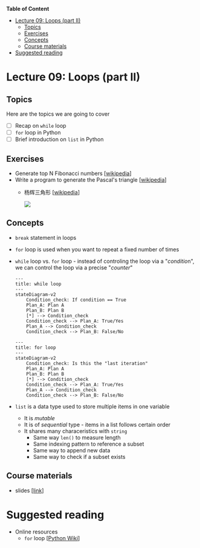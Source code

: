 
**Table of Content**
- [Lecture 09: Loops (part II)](#lecture-09-loops-part-ii)
  - [Topics](#topics)
  - [Exercises](#exercises)
  - [Concepts](#concepts)
  - [Course materials](#course-materials)
- [Suggested reading](#suggested-reading)

# Lecture 09: Loops (part II)

## Topics
Here are the topics we are going to cover
* [ ] Recap on `while` loop
* [ ] `for` loop in Python
* [ ] Brief introduction on `list` in Python

## Exercises
* Generate top N Fibonacci numbers [[wikipedia](https://en.wikipedia.org/wiki/Fibonacci_sequence)]
* Write a program to generate the Pascal's triangle [[wikipedia](https://en.wikipedia.org/wiki/Pascal%27s_triangle)]
  * 杨辉三角形 [[wikipedia](https://zh.wikipedia.org/wiki/%E6%9D%A8%E8%BE%89%E4%B8%89%E8%A7%92%E5%BD%A2)] 
  
    ![](https://wikimedia.org/api/rest_v1/media/math/render/svg/83e43c795c7cba79bf4b6a4a3cdfa0f3e52b5fd5)

## Concepts
* `break` statement in loops
* `for` loop is used when you want to repeat a fixed number of times
* `while` loop vs. `for` loop - instead of controling the loop via a "*conditio*n", we can control the loop via a precise "*counter*"
    ```mermaid
    ---
    title: while loop
    ---
    stateDiagram-v2
        Condition_check: If condition == True
        Plan_A: Plan A
        Plan_B: Plan B
        [*] --> Condition_check
        Condition_check --> Plan_A: True/Yes
        Plan_A --> Condition_check
        Condition_check --> Plan_B: False/No
    ```

    ```mermaid
    ---
    title: for loop
    ---
    stateDiagram-v2
        Condition_check: Is this the "last iteration"
        Plan_A: Plan A
        Plan_B: Plan B
        [*] --> Condition_check
        Condition_check --> Plan_A: True/Yes
        Plan_A --> Condition_check
        Condition_check --> Plan_B: False/No
    ```
* `list` is a data type used to store multiple items in one variable
  * It is *mutable*
  * It is of *sequential* type - items in a list follows certain order
  * It shares many characeristics with `string`
    * Same way `len()` to measure length
    * Same indexing pattern to reference a subset
    * Same way to append new data
    * Same way to check if a subset exists


## Course materials
* slides [[link](https://docs.google.com/presentation/d/1UMjtWnDGFoZwY2U8wfDYdsg3_xRSMHi-VMYg5rTNa1g/edit?usp=sharing)]

# Suggested reading
* Online resources
  * `for` loop [[Python Wiki](https://wiki.python.org/moin/ForLoop)]

